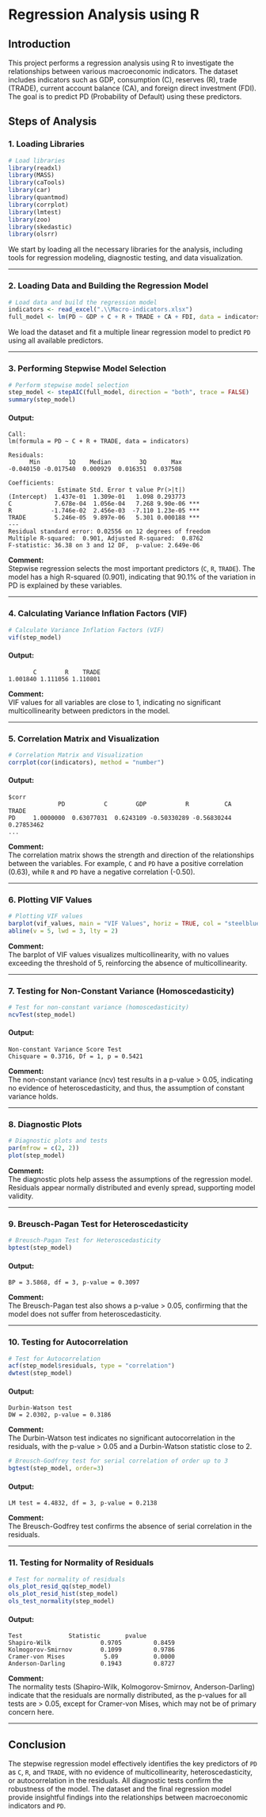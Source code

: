# Regression Analysis using R

## Introduction

This project performs a regression analysis using R to investigate the relationships between various macroeconomic indicators. The dataset includes indicators such as GDP, consumption (C), reserves (R), trade (TRADE), current account balance (CA), and foreign direct investment (FDI). The goal is to predict PD (Probability of Default) using these predictors.

## Steps of Analysis

### 1. **Loading Libraries**

```R
# Load libraries
library(readxl)
library(MASS)
library(caTools)
library(car)
library(quantmod)
library(corrplot)
library(lmtest)
library(zoo)
library(skedastic)
library(olsrr)
```

We start by loading all the necessary libraries for the analysis, including tools for regression modeling, diagnostic testing, and data visualization.

---

### 2. **Loading Data and Building the Regression Model**

```R
# Load data and build the regression model
indicators <- read_excel(".\\Macro-indicators.xlsx")
full_model <- lm(PD ~ GDP + C + R + TRADE + CA + FDI, data = indicators)
```

We load the dataset and fit a multiple linear regression model to predict `PD` using all available predictors.

---

### 3. **Performing Stepwise Model Selection**

```R
# Perform stepwise model selection
step_model <- stepAIC(full_model, direction = "both", trace = FALSE)
summary(step_model)
```

#### Output:

```
Call:
lm(formula = PD ~ C + R + TRADE, data = indicators)

Residuals:
      Min        1Q    Median        3Q       Max
-0.040150 -0.017540  0.000929  0.016351  0.037508

Coefficients:
              Estimate Std. Error t value Pr(>|t|)
(Intercept)  1.437e-01  1.309e-01   1.098 0.293773
C            7.678e-04  1.056e-04   7.268 9.90e-06 ***
R           -1.746e-02  2.456e-03  -7.110 1.23e-05 ***
TRADE        5.246e-05  9.897e-06   5.301 0.000188 ***
---
Residual standard error: 0.02556 on 12 degrees of freedom
Multiple R-squared:  0.901, Adjusted R-squared:  0.8762
F-statistic: 36.38 on 3 and 12 DF,  p-value: 2.649e-06
```

**Comment:**  
Stepwise regression selects the most important predictors (`C`, `R`, `TRADE`). The model has a high R-squared (0.901), indicating that 90.1% of the variation in PD is explained by these variables.

---

### 4. **Calculating Variance Inflation Factors (VIF)**

```R
# Calculate Variance Inflation Factors (VIF)
vif(step_model)
```

#### Output:

```
       C        R    TRADE
1.001840 1.111056 1.110801
```

**Comment:**  
VIF values for all variables are close to 1, indicating no significant multicollinearity between predictors in the model.

---

### 5. **Correlation Matrix and Visualization**

```R
# Correlation Matrix and Visualization
corrplot(cor(indicators), method = "number")
```

#### Output:

```
$corr
              PD           C        GDP           R          CA       TRADE
PD     1.0000000  0.63077031  0.6243109 -0.50330289 -0.56830244  0.27853462
...
```

**Comment:**  
The correlation matrix shows the strength and direction of the relationships between the variables. For example, `C` and `PD` have a positive correlation (0.63), while `R` and `PD` have a negative correlation (-0.50).

---

### 6. **Plotting VIF Values**

```R
# Plotting VIF values
barplot(vif_values, main = "VIF Values", horiz = TRUE, col = "steelblue")
abline(v = 5, lwd = 3, lty = 2)
```

**Comment:**  
The barplot of VIF values visualizes multicollinearity, with no values exceeding the threshold of 5, reinforcing the absence of multicollinearity.

---

### 7. **Testing for Non-Constant Variance (Homoscedasticity)**

```R
# Test for non-constant variance (homoscedasticity)
ncvTest(step_model)
```

#### Output:

```
Non-constant Variance Score Test
Chisquare = 0.3716, Df = 1, p = 0.5421
```

**Comment:**  
The non-constant variance (ncv) test results in a p-value > 0.05, indicating no evidence of heteroscedasticity, and thus, the assumption of constant variance holds.

---

### 8. **Diagnostic Plots**

```R
# Diagnostic plots and tests
par(mfrow = c(2, 2))
plot(step_model)
```

**Comment:**  
The diagnostic plots help assess the assumptions of the regression model. Residuals appear normally distributed and evenly spread, supporting model validity.

---

### 9. **Breusch-Pagan Test for Heteroscedasticity**

```R
# Breusch-Pagan Test for Heteroscedasticity
bptest(step_model)
```

#### Output:

```
BP = 3.5868, df = 3, p-value = 0.3097
```

**Comment:**  
The Breusch-Pagan test also shows a p-value > 0.05, confirming that the model does not suffer from heteroscedasticity.

---

### 10. **Testing for Autocorrelation**

```R
# Test for Autocorrelation
acf(step_model$residuals, type = "correlation")
dwtest(step_model)
```

#### Output:

```
Durbin-Watson test
DW = 2.0302, p-value = 0.3186
```

**Comment:**  
The Durbin-Watson test indicates no significant autocorrelation in the residuals, with the p-value > 0.05 and a Durbin-Watson statistic close to 2.

```R
# Breusch-Godfrey test for serial correlation of order up to 3
bgtest(step_model, order=3)
```

#### Output:

```
LM test = 4.4832, df = 3, p-value = 0.2138
```

**Comment:**  
The Breusch-Godfrey test confirms the absence of serial correlation in the residuals.

---

### 11. **Testing for Normality of Residuals**

```R
# Test for normality of residuals
ols_plot_resid_qq(step_model)
ols_plot_resid_hist(step_model)
ols_test_normality(step_model)
```

#### Output:

```
Test             Statistic       pvalue
Shapiro-Wilk              0.9705         0.8459
Kolmogorov-Smirnov        0.1099         0.9786
Cramer-von Mises           5.09          0.0000
Anderson-Darling          0.1943         0.8727
```

**Comment:**  
The normality tests (Shapiro-Wilk, Kolmogorov-Smirnov, Anderson-Darling) indicate that the residuals are normally distributed, as the p-values for all tests are > 0.05, except for Cramer-von Mises, which may not be of primary concern here.

---

## Conclusion

The stepwise regression model effectively identifies the key predictors of `PD` as `C`, `R`, and `TRADE`, with no evidence of multicollinearity, heteroscedasticity, or autocorrelation in the residuals. All diagnostic tests confirm the robustness of the model. The dataset and the final regression model provide insightful findings into the relationships between macroeconomic indicators and `PD`.



